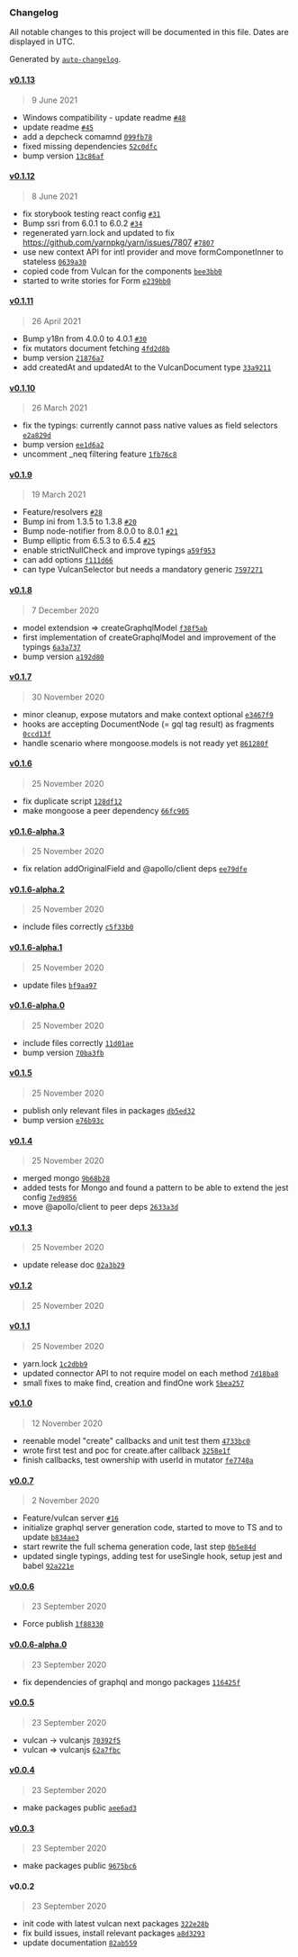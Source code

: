 ### Changelog

All notable changes to this project will be documented in this file. Dates are displayed in UTC.

Generated by [`auto-changelog`](https://github.com/CookPete/auto-changelog).

#### [v0.1.13](https://github.com/VulcanJS/vulcan-npm/compare/v0.1.12...v0.1.13)

> 9 June 2021

- Windows compatibility - update readme [`#48`](https://github.com/VulcanJS/vulcan-npm/pull/48)
- update readme [`#45`](https://github.com/VulcanJS/vulcan-npm/issues/45)
- add a depcheck comamnd [`099fb78`](https://github.com/VulcanJS/vulcan-npm/commit/099fb78ae48258058aae268006ac78ad353e3387)
- fixed missing dependencies [`52c0dfc`](https://github.com/VulcanJS/vulcan-npm/commit/52c0dfc025b39ed00afb66505ba3eb302ec2373c)
- bump version [`13c86af`](https://github.com/VulcanJS/vulcan-npm/commit/13c86af575547c9490ec6431b5bfcbcb872a5ea5)

#### [v0.1.12](https://github.com/VulcanJS/vulcan-npm/compare/v0.1.11...v0.1.12)

> 8 June 2021

- fix storybook testing react config [`#31`](https://github.com/VulcanJS/vulcan-npm/pull/31)
- Bump ssri from 6.0.1 to 6.0.2 [`#34`](https://github.com/VulcanJS/vulcan-npm/pull/34)
- regenerated yarn.lock and updated to fix https://github.com/yarnpkg/yarn/issues/7807 [`#7807`](https://github.com/yarnpkg/yarn/issues/7807)
- use new context API for intl provider and move formComponetInner to stateless [`0639a30`](https://github.com/VulcanJS/vulcan-npm/commit/0639a30e9a9087c07e749924f750fdbef5f0d854)
- copied code from Vulcan for the components [`bee3bb0`](https://github.com/VulcanJS/vulcan-npm/commit/bee3bb067cbdb1a46f4e125d55f54b678a4ef6d2)
- started to write stories for Form [`e239bb0`](https://github.com/VulcanJS/vulcan-npm/commit/e239bb06de1fcd2c71d7854b1865c12a00d7783d)

#### [v0.1.11](https://github.com/VulcanJS/vulcan-npm/compare/v0.1.10...v0.1.11)

> 26 April 2021

- Bump y18n from 4.0.0 to 4.0.1 [`#30`](https://github.com/VulcanJS/vulcan-npm/pull/30)
- fix mutators document fetching [`4fd2d8b`](https://github.com/VulcanJS/vulcan-npm/commit/4fd2d8b27f6747612c436e5aabda573f96d8ee0e)
- bump version [`21876a7`](https://github.com/VulcanJS/vulcan-npm/commit/21876a74d178c7c075a52baf5b28229e59e16dd4)
- add createdAt and updatedAt to the VulcanDocument type [`33a9211`](https://github.com/VulcanJS/vulcan-npm/commit/33a9211d805a0e3e7f8dc5c04115590321459192)

#### [v0.1.10](https://github.com/VulcanJS/vulcan-npm/compare/v0.1.9...v0.1.10)

> 26 March 2021

- fix the typings: currently cannot pass native values as field selectors [`e2a829d`](https://github.com/VulcanJS/vulcan-npm/commit/e2a829d2a34f0de00a193b995a589aec11f0314e)
- bump version [`ee1d6a2`](https://github.com/VulcanJS/vulcan-npm/commit/ee1d6a2ae916df07283925a07ad416ae5818d9e6)
- uncomment _neq filtering feature [`1fb76c8`](https://github.com/VulcanJS/vulcan-npm/commit/1fb76c86f97401f20f750b17b427bda72a9777ed)

#### [v0.1.9](https://github.com/VulcanJS/vulcan-npm/compare/v0.1.8...v0.1.9)

> 19 March 2021

- Feature/resolvers [`#28`](https://github.com/VulcanJS/vulcan-npm/pull/28)
- Bump ini from 1.3.5 to 1.3.8 [`#20`](https://github.com/VulcanJS/vulcan-npm/pull/20)
- Bump node-notifier from 8.0.0 to 8.0.1 [`#21`](https://github.com/VulcanJS/vulcan-npm/pull/21)
- Bump elliptic from 6.5.3 to 6.5.4 [`#25`](https://github.com/VulcanJS/vulcan-npm/pull/25)
- enable strictNullCheck and improve typings [`a59f953`](https://github.com/VulcanJS/vulcan-npm/commit/a59f9537a2c5e9c1c91e0d2df312eee2085da03e)
- can add options [`f111d66`](https://github.com/VulcanJS/vulcan-npm/commit/f111d66aaa9d13ff978b9f8d4b237dff74598c90)
- can type VulcanSelector but needs a mandatory generic [`7597271`](https://github.com/VulcanJS/vulcan-npm/commit/7597271a2ebb77e34b2ded7870c7a1fc3b0cb3cb)

#### [v0.1.8](https://github.com/VulcanJS/vulcan-npm/compare/v0.1.7...v0.1.8)

> 7 December 2020

- model extendsion =&gt; createGraphqlModel [`f38f5ab`](https://github.com/VulcanJS/vulcan-npm/commit/f38f5ab6112684301bf519de653a5f3af24ee5e5)
- first implementation of createGraphqlModel and improvement of the typings [`6a3a737`](https://github.com/VulcanJS/vulcan-npm/commit/6a3a737fa15022e60afd0c766f290efe74959be4)
- bump version [`a192d80`](https://github.com/VulcanJS/vulcan-npm/commit/a192d8099b5098e2d69caf8f94128d193d7258cb)

#### [v0.1.7](https://github.com/VulcanJS/vulcan-npm/compare/v0.1.6...v0.1.7)

> 30 November 2020

- minor cleanup, expose mutators and make context optional [`e3467f9`](https://github.com/VulcanJS/vulcan-npm/commit/e3467f9184dd15595432d646725fbcd1380ee8c2)
- hooks are accepting DocumentNode (= gql tag result) as fragments [`0ccd13f`](https://github.com/VulcanJS/vulcan-npm/commit/0ccd13feae7a247b69986dee1b30e68185abf6c9)
- handle scenario where mongoose.models is not ready yet [`861280f`](https://github.com/VulcanJS/vulcan-npm/commit/861280f2e5a0c67edd88fe22291d1a28ba655d65)

#### [v0.1.6](https://github.com/VulcanJS/vulcan-npm/compare/v0.1.6-alpha.3...v0.1.6)

> 25 November 2020

- fix duplicate script [`128df12`](https://github.com/VulcanJS/vulcan-npm/commit/128df123d84f94ee329ef8f671be41c645fc9449)
- make mongoose a peer dependency [`66fc905`](https://github.com/VulcanJS/vulcan-npm/commit/66fc905cf52e20e94766af8d0bb4290f8b206055)

#### [v0.1.6-alpha.3](https://github.com/VulcanJS/vulcan-npm/compare/v0.1.6-alpha.2...v0.1.6-alpha.3)

> 25 November 2020

- fix relation addOriginalField and @apollo/client deps [`ee79dfe`](https://github.com/VulcanJS/vulcan-npm/commit/ee79dfe489343999da50f4a6709582f97d7ed780)

#### [v0.1.6-alpha.2](https://github.com/VulcanJS/vulcan-npm/compare/v0.1.6-alpha.1...v0.1.6-alpha.2)

> 25 November 2020

- include files correctly [`c5f33b0`](https://github.com/VulcanJS/vulcan-npm/commit/c5f33b07bc84bb43ffe23bc795aa0c6964b79f95)

#### [v0.1.6-alpha.1](https://github.com/VulcanJS/vulcan-npm/compare/v0.1.6-alpha.0...v0.1.6-alpha.1)

> 25 November 2020

- update files [`bf9aa97`](https://github.com/VulcanJS/vulcan-npm/commit/bf9aa97bad024c91735c3577f9f4992bbfae2d4a)

#### [v0.1.6-alpha.0](https://github.com/VulcanJS/vulcan-npm/compare/v0.1.5...v0.1.6-alpha.0)

> 25 November 2020

- include files correctly [`11d01ae`](https://github.com/VulcanJS/vulcan-npm/commit/11d01ae8f76dfac5c898daa93e0dbbe6385ad8c6)
- bump version [`70ba3fb`](https://github.com/VulcanJS/vulcan-npm/commit/70ba3fb4a6b30420c48af11ea3f74a5b34d51915)

#### [v0.1.5](https://github.com/VulcanJS/vulcan-npm/compare/v0.1.4...v0.1.5)

> 25 November 2020

- publish only relevant files in packages [`db5ed32`](https://github.com/VulcanJS/vulcan-npm/commit/db5ed3243fd343f72619f8d0004edf4b869e2e5a)
- bump version [`e76b93c`](https://github.com/VulcanJS/vulcan-npm/commit/e76b93c841da97e3d340157399f7dac0007026ef)

#### [v0.1.4](https://github.com/VulcanJS/vulcan-npm/compare/v0.1.3...v0.1.4)

> 25 November 2020

- merged mongo [`9b68b28`](https://github.com/VulcanJS/vulcan-npm/commit/9b68b28b71c4e938809855cc31c1f2305725d9dc)
- added tests for Mongo and found a pattern to be able to extend the jest config [`7ed9856`](https://github.com/VulcanJS/vulcan-npm/commit/7ed9856795f745b7a4945aced7dc17b784cdf24c)
- move @apollo/client to peer deps [`2633a3d`](https://github.com/VulcanJS/vulcan-npm/commit/2633a3dbc394926a84ee6ad1ab8de63508d170a8)

#### [v0.1.3](https://github.com/VulcanJS/vulcan-npm/compare/v0.1.2...v0.1.3)

> 25 November 2020

- update release doc [`02a3b29`](https://github.com/VulcanJS/vulcan-npm/commit/02a3b2936433716eaadfcdc923e71220c0b70a63)

#### [v0.1.2](https://github.com/VulcanJS/vulcan-npm/compare/v0.1.1...v0.1.2)

> 25 November 2020

#### [v0.1.1](https://github.com/VulcanJS/vulcan-npm/compare/v0.1.0...v0.1.1)

> 25 November 2020

- yarn.lock [`1c2dbb9`](https://github.com/VulcanJS/vulcan-npm/commit/1c2dbb91d405ebf9ba3d6c6a7a3391ffc8ca8812)
- updated connector API to not require model on each method [`7d18ba8`](https://github.com/VulcanJS/vulcan-npm/commit/7d18ba89037aec8fcb2395dc240f83d4fea71e02)
- small fixes to make find, creation and findOne work [`5bea257`](https://github.com/VulcanJS/vulcan-npm/commit/5bea2578a3612e10b43ae9acbcce14fb35147524)

#### [v0.1.0](https://github.com/VulcanJS/vulcan-npm/compare/v0.0.7...v0.1.0)

> 12 November 2020

- reenable model "create" callbacks and unit test them [`4733bc0`](https://github.com/VulcanJS/vulcan-npm/commit/4733bc03203f72a24b1eca21951f27e8a57c9c12)
- wrote first test and poc for create.after callback [`3258e1f`](https://github.com/VulcanJS/vulcan-npm/commit/3258e1fafdd3ccb3e36700342be63d8a2fccb3fe)
- finish callbacks, test ownership with userId in mutator [`fe7740a`](https://github.com/VulcanJS/vulcan-npm/commit/fe7740a5c4854754dc0e38db330dea472a61556f)

#### [v0.0.7](https://github.com/VulcanJS/vulcan-npm/compare/v0.0.6...v0.0.7)

> 2 November 2020

- Feature/vulcan server [`#16`](https://github.com/VulcanJS/vulcan-npm/pull/16)
- initialize graphql server generation code, started to move to TS and to update [`b834ae3`](https://github.com/VulcanJS/vulcan-npm/commit/b834ae3e892de658a87e3d51e4facbbebcd3ca6a)
- start rewrite the full schema generation code, last step [`0b5e84d`](https://github.com/VulcanJS/vulcan-npm/commit/0b5e84d1f6c8242702371cac2547a1f7ebe26f06)
- updated single typings, adding test for useSingle hook, setup jest and babel [`92a221e`](https://github.com/VulcanJS/vulcan-npm/commit/92a221efb36c8b0ce9dcd15af34ea7101360c533)

#### [v0.0.6](https://github.com/VulcanJS/vulcan-npm/compare/v0.0.6-alpha.0...v0.0.6)

> 23 September 2020

- Force publish [`1f88330`](https://github.com/VulcanJS/vulcan-npm/commit/1f883301868bc63dd61f251268fc82661934aacf)

#### [v0.0.6-alpha.0](https://github.com/VulcanJS/vulcan-npm/compare/v0.0.5...v0.0.6-alpha.0)

> 23 September 2020

- fix dependencies of graphql and mongo packages [`116425f`](https://github.com/VulcanJS/vulcan-npm/commit/116425f35b36c44ba5babc8adbb312baa8274989)

#### [v0.0.5](https://github.com/VulcanJS/vulcan-npm/compare/v0.0.4...v0.0.5)

> 23 September 2020

- vulcan -&gt; vulcanjs [`70392f5`](https://github.com/VulcanJS/vulcan-npm/commit/70392f53be9d3690d86d1daab2a4d565a9efe8d8)
- vulcan =&gt; vulcanjs [`62a7fbc`](https://github.com/VulcanJS/vulcan-npm/commit/62a7fbc320d3a7dc16cc424af15dc3034071ee0b)

#### [v0.0.4](https://github.com/VulcanJS/vulcan-npm/compare/v0.0.3...v0.0.4)

> 23 September 2020

- make packages public [`aee6ad3`](https://github.com/VulcanJS/vulcan-npm/commit/aee6ad340707801fa14e1eb75ce5fdaa61d851e7)

#### [v0.0.3](https://github.com/VulcanJS/vulcan-npm/compare/v0.0.2...v0.0.3)

> 23 September 2020

- make packages public [`9675bc6`](https://github.com/VulcanJS/vulcan-npm/commit/9675bc67bd0e07621b27fcab77e08d6b797792de)

#### v0.0.2

> 23 September 2020

- init code with latest vulcan next packages [`322e28b`](https://github.com/VulcanJS/vulcan-npm/commit/322e28baf7c02fe1cc8c226d7deed6af0997b87b)
- fix build issues, install relevant packages [`a8d3293`](https://github.com/VulcanJS/vulcan-npm/commit/a8d32936b5d8d8c2edfb1409e888ac811f675c3f)
- update documentation [`82ab559`](https://github.com/VulcanJS/vulcan-npm/commit/82ab5597c0bbd820fade8077c9e3edee52d22458)
